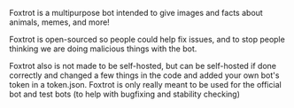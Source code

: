 Foxtrot is a multipurpose bot intended to give images and facts about animals, memes, and more!
	
Foxtrot is open-sourced so people could help fix issues, and to stop people thinking we are doing malicious things with the bot.
	
Foxtrot also is not made to be self-hosted, but can be self-hosted if done correctly and changed a few things in the code and added your own bot's token in a token.json. Foxtrot is only really meant to be used for the official bot and test bots (to help with bugfixing and stability checking)
